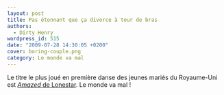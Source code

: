 ```yaml
---
layout: post
title: Pas étonnant que ça divorce à tour de bras
authors:
  - Dirty Henry
wordpress_id: 515
date: "2009-07-28 14:30:05 +0200"
cover: boring-couple.png
category: Le monde va mal
---
```


Le titre le plus joué en première danse des jeunes mariés du Royaume-Uni est
[_Amazed_ de Lonestar][1]. Le monde va mal !

[1]: https://www.youtube.com/watch?v=x-skFgrV59A
